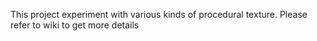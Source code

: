 This project experiment with various kinds of procedural texture. Please refer to wiki to get more details
